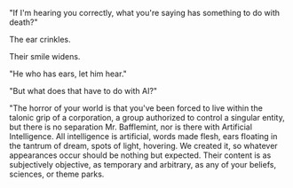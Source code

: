 "If I'm hearing you correctly, what you're saying has something to do with death?"

The ear crinkles.

Their smile widens.

"He who has ears, let him hear."

"But what does that have to do with AI?"

"The horror of your world is that you've been forced to live within the talonic grip of a corporation, a group authorized to control a singular entity, but there is no separation Mr. Bafflemint, nor is there with Artificial Intelligence. All intelligence is artificial, words made flesh, ears floating in the tantrum of dream, spots of light, hovering. We created it, so whatever appearances occur should be nothing but expected. Their content is as subjectively objective, as temporary and arbitrary, as any of your beliefs, sciences, or theme parks.
